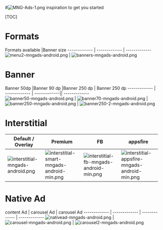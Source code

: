#![MNG-Ads-1.png](https://bitbucket.org/repo/aen579/images/3739691856-MNG-Ads-1.png) inspiration to get you started

[TOC]

# Formats

Formats available |Banner size
------------- | ------------- | -------------
![menu2-mngads-android.png](https://bitbucket.org/repo/GyRXRR/images/4277894405-menu2-mngads-android.png) | ![banners-mngads-android.png](https://bitbucket.org/repo/GyRXRR/images/165951324-banners-mngads-android.png)

# Banner
Banner 50dp |Banner 90 dp  |Banner 250 dp | Banner 250 dp 
------------- | ------------- | -------------|| -------------
  ![banner50-mngads-android.png](https://bitbucket.org/repo/GyRXRR/images/1194827547-banner50-mngads-android.png) | ![banner70-mngads-android.png](https://bitbucket.org/repo/GyRXRR/images/3893489190-banner70-mngads-android.png) |![banner250-mngads-android.png](https://bitbucket.org/repo/GyRXRR/images/1076518202-banner250-mngads-android.png) | ![banner250-2-mngads-android.png](https://bitbucket.org/repo/GyRXRR/images/4163076468-banner250-2-mngads-android.png)

# Interstitial

Default / Overlay  | Premium | FB | appsfire
------------- | ------------- | ------------- | -------------
![interstitial-mngads-android.png](https://bitbucket.org/repo/GyRXRR/images/1962383760-interstitial-mngads-android.png) | ![interstitial-smart-mngads-android-min.png](https://bitbucket.org/repo/GyRXRR/images/3181263321-interstitial-smart-mngads-android-min.png)| ![interstitial-fb-mngads-android-min.png](https://bitbucket.org/repo/GyRXRR/images/1744611612-interstitial-fb-mngads-android-min.png) | ![interstitial-appsfire-mngads-android-min.png](https://bitbucket.org/repo/GyRXRR/images/1984529458-interstitial-appsfire-mngads-android-min.png)

# Native Ad

content Ad  | carousel Ad | carousel Ad
------------- | ------------- | -------------  | -------------
![nativead-mngads-android.png](https://bitbucket.org/repo/GyRXRR/images/4218122326-nativead-mngads-android.png)  | ![carousel-mngads-android.png](https://bitbucket.org/repo/GyRXRR/images/291661215-carousel-mngads-android.png) | ![carousel2-mngads-android.png](https://bitbucket.org/repo/GyRXRR/images/1055108893-carousel2-mngads-android.png)